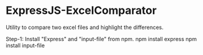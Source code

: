 # ExpressJS-ExcelComparator
Utility to compare two excel files and highlight the differences.

Step-1: Install "Express" and "input-file" from npm. 
npm install express
npm install input-file
